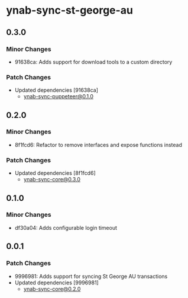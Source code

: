 # ynab-sync-st-george-au

## 0.3.0

### Minor Changes

- 91638ca: Adds support for download tools to a custom directory

### Patch Changes

- Updated dependencies [91638ca]
  - ynab-sync-puppeteer@0.1.0

## 0.2.0

### Minor Changes

- 8f1fcd6: Refactor to remove interfaces and expose functions instead

### Patch Changes

- Updated dependencies [8f1fcd6]
  - ynab-sync-core@0.3.0

## 0.1.0

### Minor Changes

- df30a04: Adds configurable login timeout

## 0.0.1

### Patch Changes

- 9996981: Adds support for syncing St George AU transactions
- Updated dependencies [9996981]
  - ynab-sync-core@0.2.0
